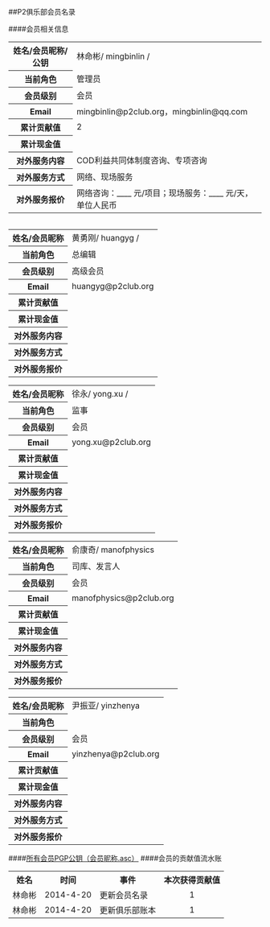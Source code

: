 ##P2俱乐部会员名录

####会员相关信息
<table>
<tr><th>姓名/会员昵称/公钥</th><td>林命彬/ mingbinlin /</td></tr>
<tr><th>当前角色</th><td>管理员</td></tr>
<tr><th>会员级别</th><td>会员</td></tr>
<tr><th>Email</th><td>mingbinlin@p2club.org，mingbinlin@qq.com</td></tr>
<tr><th>累计贡献值</th><td>2</td></tr>
<tr><th>累计现金值</th><td> </td></tr>
<tr><th>对外服务内容</th><td>COD利益共同体制度咨询、专项咨询</td></tr>
<tr><th>对外服务方式</th><td>网络、现场服务</td></tr>
<tr><th>对外服务报价</th><td>网络咨询：____ 元/项目；现场服务：____ 元/天，单位人民币</td></tr>
<table>

<table>
<tr><th>姓名/会员昵称</th><td>黄勇刚/ huangyg /</td></tr>
<tr><th>当前角色</th><td>总编辑</td></tr>
<tr><th>会员级别</th><td>高级会员</td></tr>
<tr><th>Email</th><td>huangyg@p2club.org</td></tr>
<tr><th>累计贡献值</th><td> </td></tr>
<tr><th>累计现金值</th><td> </td></tr>
<tr><th>对外服务内容</th><td> </td></tr>
<tr><th>对外服务方式</th><td> </td></tr>
<tr><th>对外服务报价</th><td> </td></tr>
</table>
<table>
<tr><th>姓名/会员昵称</th><td>徐永/ yong.xu /</td></tr>
<tr><th>当前角色</th><td>监事</td></tr>
<tr><th>会员级别</th><td>会员</td></tr>
<tr><th>Email</th><td>yong.xu@p2club.org‍</td></tr>
<tr><th>累计贡献值</th><td> </td></tr>
<tr><th>累计现金值</th><td> </td></tr>
<tr><th>对外服务内容</th><td> </td></tr>
<tr><th>对外服务方式</th><td> </td></tr>
<tr><th>对外服务报价</th><td> </td></tr>
</table>
<table>
<tr><th>姓名/会员昵称</th><td>俞康奇/ manofphysics</td></tr>
<tr><th>当前角色</th><td>司库、发言人</td></tr>
<tr><th>会员级别</th><td>会员</td></tr>
<tr><th>Email</th><td>manofphysics@p2club.org‍‍</td></tr>
<tr><th>累计贡献值</th><td> </td></tr>
<tr><th>累计现金值</th><td> </td></tr>
<tr><th>对外服务内容</th><td> </td></tr>
<tr><th>对外服务方式</th><td> </td></tr>
<tr><th>对外服务报价</th><td> </td></tr>
</table>
<table>
<tr><th>姓名/会员昵称</th><td>尹振亚/ yinzhenya</td></tr>
<tr><th>当前角色</th><td> </td></tr>
<tr><th>会员级别</th><td>会员</td></tr>
<tr><th>Email</th><td>yinzhenya@p2club.org‍</td></tr>
<tr><th>累计贡献值</th><td> </td></tr>
<tr><th>累计现金值</th><td> </td></tr>
<tr><th>对外服务内容</th><td> </td></tr>
<tr><th>对外服务方式</th><td> </td></tr>
<tr><th>对外服务报价</th><td> </td></tr>
</table>
</table>

####[所有会员PGP公钥（会员昵称.asc）](https://github.com/P2Club/P2Club/tree/master/Log/Member-Key)
####会员的贡献值流水账
<table>
<tr><th>姓名</th><th>时间</th><th>事件</th><th>本次获得贡献值</th</tr>
<tr><td>林命彬</td><td>2014-4-20</td><td>更新会员名录</td><td><center>1</center></td></tr>
<tr><td>林命彬</td><td>2014-4-20</td><td>更新俱乐部账本</td><td><center>1</center></td></tr>
</table>